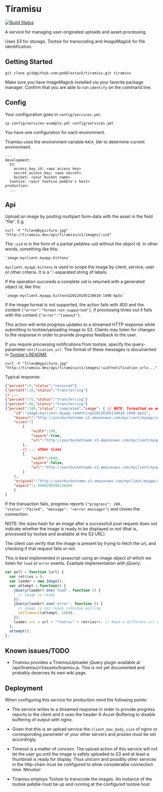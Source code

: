 # Tiramisu

[![Build Status](https://semaphoreapp.com/api/v1/projects/07b8419278106d09595c3737e0b53ee5aee4d072/28252/badge.png)](https://semaphoreapp.com/projects/1574/branches/28252)

A service for managing user-originated uploads and asset-processing.

Uses _S3_ for storage, _Tootsie_ for transcoding and _ImageMagick_ for file identification.

## Getting Started

    git clone git@github.com:pebblestack/tiramisu.git tiramisu

Make sure you have ImageMagick installed via your favorite package manager. Confirm that you
are able to run `identify` on the command line.

## Config

Your configuration goes in `config/services.yml`.

    cp config/services-example.yml config/services.yml

You have one configuration for each environment.

Tiramisu uses the environment variable `RACK_ENV` to determine current environment.

    ---
    development:
      S3:
        access_key_id: <aws access key>
        secret_access_key: <aws secret>
        bucket: <your bucket name>
      tootsie: <your tootsie pebble's host>
    production:
      ...

## Api

Upload an image by posting multipart form-data with the asset in the field "file". E.g

    curl -F "file=@mypicture.jpg" "http://tiramisu.dev/api/tiramisu/v1/images/:uid"

The `:uid` is in the form of a partial pebbles-uid without the object id. In other words, something like this:

    `image:myclient.myapp.kittens`

`myclient.myapp.kittens` is used to scope the image by client, service, user or other criteria. It is a '.'-separated
string of labels.

If the operation succeeds a complete uid is returned with a generated object id, like this:

    `image:myclient.myapp.kittens$20120105134610-1498-bp5o`

If the image format is not supported, the action fails with 400 and the content `{"error":"format-not-supported"}`,
if processing times out it fails with the content `{"error":"timeout"}`.

This action will write progress updates to a streamed HTTP response while submitting to tootsie/uploading image to S3.
Clients may listen for changes to the response in order to provide progress feedback to the user.

If you require processing notifications from tootsie, specify the query-parameter `notification_url`.
The format of these messages is documented in [Tootsie's README](https://github.com/alexstaubo/tootsie#readme)

    curl -F "file=@mypicture.jpg" "http://tiramisu.dev/api/tiramisu/v1/images/:uid?notification_url=..."

Typical response:

```json
{"percent":0,"status":"received"}
{"percent":20,"status":"transferring"}
// ...
{"percent":75,"status":"transferring"}
{"percent":90,"status":"transferring"}
{"percent":100,"status":"completed","image": { // NOTE: formatted on mulitple lines for readability. In reality, this is a one-liner
    "id":"image:myclient.myapp.something$20120105134610-1498-bp5o",
    "baseurl":"http://yourbucketname.s3.amazonaws.com/myclient/myapp/something/20120105134610-1498-bp5o",
    "sizes":[
        {
            "width":100,
            "square":true,
            "url":"http://yourbucketname.s3.amazonaws.com/myclient/myapp/something/20120105134610-1498-bp5o/100.jpg"
        },
        // ... other sizes
        {
            "width":5000,
            "square":false,
            "url":"http://yourbucketname.s3.amazonaws.com/myclient/myapp/something/20120105134610-1498-bp5o/5000.jpg"
        }
    ],
    "original":"http://yourbucketname.s3.amazonaws.com/myclient/myapp/something/20120105134610-1498-bp5o/original.jpeg",
    "aspect":1.4988290398126465
    }
}
```

If the transaction fails, progress reports `{"progress": 100, "status":"failed", "message": "<error message>"}` and closes the connection.

NOTE: the sizes hash for an image after a successfull post request does not indicate whether the image is ready
to be displayed or not (that is, processed by tootsie and available at the S3 URL).

The client can verify that the image is present by trying to fetch the url, and checking if that request fails or not.

This is best implemented in javascript using an image object of which we listen for `load` or `error` events.
Example implementation with jQuery:

```javascript
var poll = function (url) {
  var retries = 0;
  var loader = new Image();
  var attempt = function() {
    jQuery(loader).one('load', function () {
      // image is ready
    });
    jQuery(loader).one('error', function () {
      // image is not ready continue polling
      setTimeout(attempt, 1000);
    });
    loader.src = url + "?retry=" + retries++; // Need a different url every time, cause Opera will cache it even if it fails
  };
  attempt();
};
```

## Known issues/TODO

* Tiramisu provides a TiramisuUploader jQuery plugin available at /api/tiramisu/v1/assets/tiramisu.js.
  This is not yet documented and probably deserves its own wiki page.

## Deployment

When configuring this service for production mind the following points:

* The service writes to a streamed response in order to provide progress reports to the client
  and it uses the header X-Accel-Buffering to disable buffering of output with nginx.

* Given that this is an upload service the `client_max_body_size` of nginx or corresponding
  parameter of your other servers and proxies must be set accordingly.

* Timeout is a matter of concern. The upload action of this service will not let the user
  go until the image is safely uploaded to S3 and at least a thumbnail is ready for
  display. Thus unicorn and possibly other services in the http-chain must be configured
  to allow considerable connection time. Minutes!

* Tiramisu employs Tootsie to transcode the images. An instance of the tootsie pebble must be up and running at the configured tootsie host
